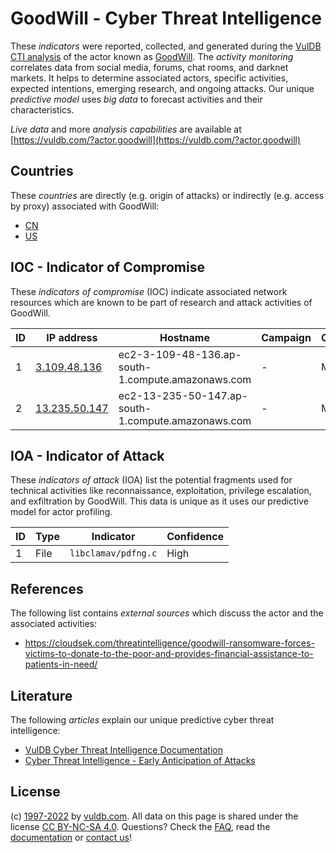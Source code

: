# GoodWill - Cyber Threat Intelligence

These _indicators_ were reported, collected, and generated during the [VulDB CTI analysis](https://vuldb.com/?kb.cti) of the actor known as [GoodWill](https://vuldb.com/?actor.goodwill). The _activity monitoring_ correlates data from social media, forums, chat rooms, and darknet markets. It helps to determine associated actors, specific activities, expected intentions, emerging research, and ongoing attacks. Our unique _predictive model_ uses _big data_ to forecast activities and their characteristics.

_Live data_ and more _analysis capabilities_ are available at [https://vuldb.com/?actor.goodwill](https://vuldb.com/?actor.goodwill)

## Countries

These _countries_ are directly (e.g. origin of attacks) or indirectly (e.g. access by proxy) associated with GoodWill:

* [CN](https://vuldb.com/?country.cn)
* [US](https://vuldb.com/?country.us)

## IOC - Indicator of Compromise

These _indicators of compromise_ (IOC) indicate associated network resources which are known to be part of research and attack activities of GoodWill.

ID | IP address | Hostname | Campaign | Confidence
-- | ---------- | -------- | -------- | ----------
1 | [3.109.48.136](https://vuldb.com/?ip.3.109.48.136) | ec2-3-109-48-136.ap-south-1.compute.amazonaws.com | - | Medium
2 | [13.235.50.147](https://vuldb.com/?ip.13.235.50.147) | ec2-13-235-50-147.ap-south-1.compute.amazonaws.com | - | Medium

## IOA - Indicator of Attack

These _indicators of attack_ (IOA) list the potential fragments used for technical activities like reconnaissance, exploitation, privilege escalation, and exfiltration by GoodWill. This data is unique as it uses our predictive model for actor profiling.

ID | Type | Indicator | Confidence
-- | ---- | --------- | ----------
1 | File | `libclamav/pdfng.c` | High

## References

The following list contains _external sources_ which discuss the actor and the associated activities:

* https://cloudsek.com/threatintelligence/goodwill-ransomware-forces-victims-to-donate-to-the-poor-and-provides-financial-assistance-to-patients-in-need/

## Literature

The following _articles_ explain our unique predictive cyber threat intelligence:

* [VulDB Cyber Threat Intelligence Documentation](https://vuldb.com/?kb.cti)
* [Cyber Threat Intelligence - Early Anticipation of Attacks](https://www.scip.ch/en/?labs.20201022)

## License

(c) [1997-2022](https://vuldb.com/?kb.changelog) by [vuldb.com](https://vuldb.com/?kb.about). All data on this page is shared under the license [CC BY-NC-SA 4.0](https://creativecommons.org/licenses/by-nc-sa/4.0/). Questions? Check the [FAQ](https://vuldb.com/?kb.faq), read the [documentation](https://vuldb.com/?kb) or [contact us](https://vuldb.com/?contact)!
